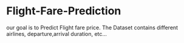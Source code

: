 # Flight-Fare-Prediction

our goal is to Predict Flight fare price. The Dataset contains different airlines, departure,arrival duration, etc... 

